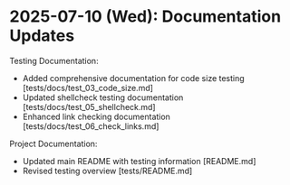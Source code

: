 # 2025-07-10 (Wed): Documentation Updates

Testing Documentation:

- Added comprehensive documentation for code size testing [tests/docs/test_03_code_size.md]
- Updated shellcheck testing documentation [tests/docs/test_05_shellcheck.md]
- Enhanced link checking documentation [tests/docs/test_06_check_links.md]

Project Documentation:

- Updated main README with testing information [README.md]
- Revised testing overview [tests/README.md]
